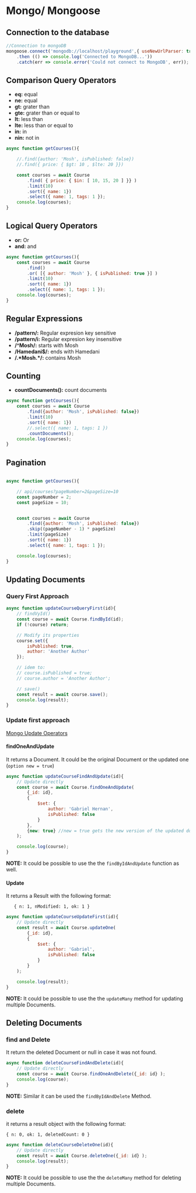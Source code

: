 # Mongo/ Mongoose

## Connection to the database

```javascript
//Connection to mongoDB
mongoose.connect('mongodb://localhost/playground',{ useNewUrlParser: true, useUnifiedTopology: true } )
    .then (() => console.log('Connected to MongoDB...'))
    .catch(err => console.error('Could not connect to MongoDB', err));
```

## Comparison Query Operators

* **eq:** equal
* **ne:** equal
* **gt:** grater than
* **gte:** grater than or equal to
* **lt:** less than
* **lte:** less than or equal to
* **in:**  in
* **nin:** not in

```javascript
async function getCourses(){

    //.find({author: 'Mosh', isPublished: false})
    //.find({ price: { $gt: 10 , $lte: 20 }})

    const courses = await Course
        .find( { price: { $in: [ 10, 15, 20 ] }} )
        .limit(10)
        .sort({ name: 1})
        .select({ name: 1, tags: 1 });
    console.log(courses);
}

```

## Logical Query Operators

* **or:** Or
* **and:** and

```javascript
async function getCourses(){
    const courses = await Course
        .find()
        .or( [{ author: 'Mosh' }, { isPublished: true }] )
        .limit(10)
        .sort({ name: 1})
        .select({ name: 1, tags: 1 });
    console.log(courses);
}
```

## Regular Expressions

* **/pattern/:** Regular expresion key sensitive
* **/pattern/i:** Regular expresion key insensitive
* **/^Mosh/:** starts with Mosh
* **/Hamedani$/:** ends with Hamedani
* **/.\*Mosh.\*/:** contains Mosh

## Counting

* **countDocuments():** count documents

```javascript
async function getCourses(){
    const courses = await Course
        .find({author: 'Mosh', isPublished: false})
        .limit(10)
        .sort({ name: 1})
        //.select({ name: 1, tags: 1 })
        .countDocuments();
    console.log(courses);
}
```

## Pagination

```javascript

async function getCourses(){

    // api/courses?pageNumber=2&pageSize=10
    const pageNumber = 2;
    const pageSize = 10;


    const courses = await Course
        .find({author: 'Mosh', isPublished: false})
        .skip((pageNumber - 1) * pageSize)
        .limit(pageSize)
        .sort({ name: 1})
        .select({ name: 1, tags: 1 });

    console.log(courses);
}

```


## Updating Documents

### Query First Approach

```javascript
async function updateCourseQueryFirst(id){
    // findVyId()
    const course = await Course.findById(id);
    if (!course) return;

    // Modify its properties
    course.set({
        isPublished: true,
        author: 'Another Author'
    });

    // idem to:
    // course.isPublished = true;
    // course.author = 'Another Author';

    // save()
    const result = await course.save();
    console.log(result);
}

```

### Update first approach


[Mongo Update Operators](https://docs.mongodb.com/manual/reference/operator/update/)

#### findOneAndUpdate

It returns a Document. It could be the original Document or the updated one (``option new = true``) 

```javascript
async function updateCourseFindAndUpdate(id){
    // Update directly
    const course = await Course.findOneAndUpdate(
        {_id: id},
        {
            $set: {
                author: 'Gabriel Hernan',
                isPublished: false
            }
        },
        {new: true} //new = true gets the new version of the updated document
    );

    console.log(course);
}
```

**NOTE:** It could be possible to use the the ``findByIdAndUpdate`` function as well.


#### Update

It returns a Result with the following format:

```
   { n: 1, nModified: 1, ok: 1 } 
```
 

```javascript
async function updateCourseUpdateFirst(id){
    // Update directly
    const result = await Course.updateOne(
        {_id: id},
        {
            $set: {
                author: 'Gabriel',
                isPublished: false
            }
        }
    );

    console.log(result);
}
```

**NOTE:** It could be possible to use the the ``updateMany`` method for updating multiple Documents.

## Deleting Documents

### find and Delete

It return the deleted Document or null in case it was not found.

```javascript
async function deleteCourseFindAndDelete(id){
    // Update directly
    const course = await Course.findOneAndDelete({_id: id} );
    console.log(course);
}
```

**NOTE:** Similar it can be used the ``findByIdAndDelete`` Method.


### delete

it returns a result object with the following format:

```
{ n: 0, ok: 1, deletedCount: 0 }
```

```javascript
async function deleteCourseDeleteOne(id){
    // Update directly
    const result = await Course.deleteOne({_id: id} );
    console.log(result);
}
```

**NOTE:** It could be possible to use the the ``deleteMany`` method for deleting multiple Documents.

